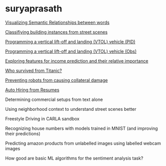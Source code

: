 # suryaprasath

[Visualizing Semantic Relationships between words](https://github.com/5ury4pr454th/Semantic-Detection-with-GloVe)

[Classifiying building instances from street scenes](https://github.com/5ury4pr454th/building-scene-classification)

[Programming a vertical lift-off and landing (VTOL) vehicle (PID)](https://github.com/5ury4pr454th/vtol)

[Programming a vertical lift-off and landing (VTOL) vehicle (Obs)](https://github.com/5ury4pr454th/vtol-v2)

[Exploring features for income prediction and their relative importance](https://github.com/5ury4pr454th/dsml-project)

[Who survived from Titanic?](https://github.com/5ury4pr454th/titanic-survival-prediction)

[Preventing robots from causing collateral damage](https://github.com/5ury4pr454th/reinforcement-learning-notebooks)

[Auto Hiring from Resumes](https://github.com/5ury4pr454th/FMML-2021-main)

Determining commercial setups from text alone

Using neighborhood context to understand street scenes better

Freestyle Driving in CARLA sandbox

Recognizing house numbers with models trained in MNIST (and improving their predictions)

Predicting amazon products from unlabelled images using labelled webcam images

How good are basic ML algorithms for the sentiment analysis task?
